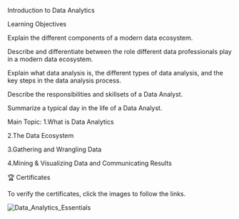 Introduction to Data Analytics




Learning Objectives

Explain the different components of a modern data ecosystem.

Describe and differentiate between the role different data professionals play in a modern data ecosystem.

Explain what data analysis is, the different types of data analysis, and the key steps in the data analysis process.

Describe the responsibilities and skillsets of a Data Analyst.

Summarize a typical day in the life of a Data Analyst.



Main Topic:
1.What is Data Analytics

2.The Data Ecosystem

3.Gathering and Wrangling Data

4.Mining & Visualizing Data and Communicating Results


🏆 Certificates

To verify the certificates, click the images to follow the links.

![Data_Analytics_Essentials](https://github.com/Shahnaz-Parvin/IBM-Data-Analyst-Professional-Certificate/assets/52532148/cbb64276-feff-431c-9c75-40f6fd135f5b)



